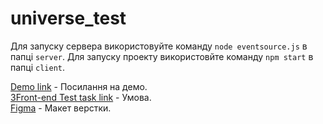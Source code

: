 # universe_test

Для запуску сервера використовуйте команду `node eventsource.js` в папці `server`.
Для запуску проекту використовйте команду  `npm start` в папці `client`.

[Demo link](https://misharosa.github.io/universe_test/) - Посилання на демо.
<br />
[ЗFront-end Test task link](https://aninix.notion.site/aninix/Front-end-Test-task-e6ec275e9f244b528aab92c0c537f518) - Умова.
<br />
[Figma](https://www.figma.com/file/qowV3yFZcgCEIcDXC3ii6o/%5BUniverse%5D-Front-end-test-task?node-id=1%3A1465) - Макет верстки.
<br />
